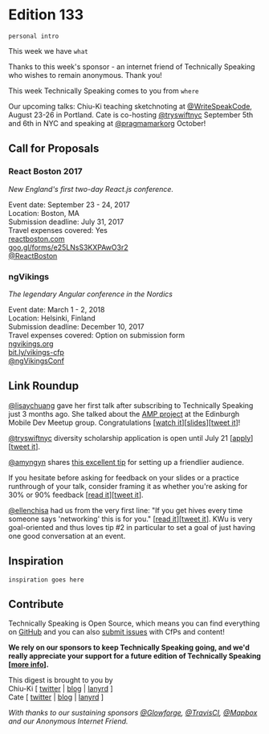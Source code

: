 # Edition 133

`personal intro`

This week we have `what`

Thanks to this week's sponsor - an internet friend of Technically Speaking who wishes to remain anonymous. Thank you!

This week Technically Speaking comes to you from `where`

Our upcoming talks: Chiu-Ki teaching sketchnoting at [@WriteSpeakCode](https://twitter.com/WriteSpeakCode), August 23-26 in Portland. Cate is co-hosting [@tryswiftnyc](http://twitter.com/tryswiftnyc) September 5th and 6th in NYC and speaking at [@pragmamarkorg](http://twitter.com/pragmamarkorg) October!


## Call for Proposals

### React Boston 2017
*New England's first two-day React.js conference.*

Event date: September 23 - 24, 2017  
Location: Boston, MA  
Submission deadline: July 31, 2017  
Travel expenses covered: Yes  
[reactboston.com](http://www.reactboston.com/)  
[goo.gl/forms/e25LNsS3KXPAwO3r2](https://goo.gl/forms/e25LNsS3KXPAwO3r2)  
[@ReactBoston](https://twitter.com/ReactBoston)

### ngVikings
*The legendary Angular conference in the Nordics*

Event date: March 1 - 2, 2018  
Location: Helsinki, Finland  
Submission deadline: December 10, 2017  
Travel expenses covered: Option on submission form  
[ngvikings.org](https://ngvikings.org/)  
[bit.ly/vikings-cfp](http://bit.ly/vikings-cfp)  
[@ngVikingsConf](https://twitter.com/ngVikingsConf)


## Link Roundup

[@lisaychuang](https://twitter.com/lisaychuang) gave her first talk after subscribing to Technically Speaking just 3 months ago. She talked about the [AMP project](https://www.ampproject.org/) at the Edinburgh Mobile Dev Meetup group. Congratulations [[watch it](https://www.youtube.com/watch?v=v_fFv3CZpac&feature=youtu.be&t=2m51s)][[slides](https://www.slideshare.net/LisaHuang6/edinburgh-mobile-dev-amp-primer)][[tweet it](https://twitter.com/home?status=Instant%20Mobile%20Web%3A%20An%20AMP%20Primer%20by%20%40lisaychuang%20https%3A//www.youtube.com/watch?v=v_fFv3CZpac%26feature=youtu.be%26t=2m51s%20via%20%40techspeakdigest)]!

[@tryswiftnyc](https://twitter.com/tryswiftnyc) diversity scholarship application is open until July 21  [[apply](https://blog.tryswift.co/try-swift-nyc-diversity-scholarships)][[tweet it](https://twitter.com/home?status=Diversity%20scholarships%20for%20%40tryswiftnyc%20https%3A//blog.tryswift.co/try-swift-nyc-diversity-scholarships%20via%20%40techspeakdigest)].

[@amyngyn](https://twitter.com/amyngyn) shares [this excellent tip](https://twitter.com/amyngyn/status/867450772782366721) for setting up a friendlier audience.

If you hesitate before asking for feedback on your slides or a practice runthrough of your talk, consider framing it as whether you're asking for 30% or 90% feedback [[read it](https://42floors.com/blog/startups/thirty-percent-feedback)][[tweet it](https://twitter.com/home?status=Thirty%20Percent%20Feedback%20-%2042Floors%20Blog%20%7C%2042Floors%20https%3A//42floors.com/blog/startups/thirty-percent-feedback%20via%20%40techspeakdigest)].

[@ellenchisa](https://twitter.com/ellenchisa) had us from the very first line: "If you get hives every time someone says 'networking' this is for you." [[read it](https://medium.com/@ellenchisa/networking-for-introverts-926489e34d2)][[tweet it](https://twitter.com/home?status=Networking%20for%20Introverts%20by%20%40ellenchisa%20https%3A//medium.com/%40ellenchisa/networking-for-introverts-926489e34d2%20via%20%40techspeakdigest)]. KWu is very goal-oriented and thus loves tip #2 in particular to set a goal of just having one good conversation at an event.

## Inspiration

`inspiration goes here`  

## Contribute

Technically Speaking is Open Source, which means you can find everything on [GitHub](https://github.com/catehstn/technically-speaking/) and you can also [submit issues](https://github.com/catehstn/technically-speaking/issues/new) with CfPs and content!

**We rely on our sponsors to keep Technically Speaking going, and we'd really appreciate your support for a future edition of Technically Speaking [[more info](http://www.techspeak.email/sponsorship/)].**  


This digest is brought to you by  
Chiu-Ki [ [twitter](https://twitter.com/chiuki) | [blog](http://blog.sqisland.com/) | [lanyrd](http://lanyrd.com/profile/chiuki/) ]  
Cate [ [twitter](https://twitter.com/catehstn) | [blog](http://www.cate.blog/) | [lanyrd](http://lanyrd.com/profile/catehstn/) ]

*With thanks to our sustaining sponsors [@Glowforge](http://twitter.com/glowforge), [@TravisCI](http://twitter.com/travisci), [@Mapbox](http://twitter.com/mapbox) and our Anonymous Internet Friend.*
